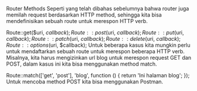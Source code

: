 Router Methods
Seperti yang telah dibahas sebelumnya bahwa router juga memilah request berdasarkan HTTP method, sehingga kita bisa mendefinisikan sebuah route untuk merespon HTTP verb.


 
Route::get($uri, $callback);
Route::post($uri, $callback);
Route::put($uri, $callback);
Route::patch($uri, $callback);
Route::delete($uri, $callback);
Route::options($uri, $callback);
Untuk beberapa kasus kita mungkin perlu untuk mendaftarkan sebuah route untuk merespon beberapa HTTP verb. Misalnya, kita harus mengizinkan url blog untuk merespon request GET dan POST, dalam kasus ini kita bisa menggunakan method match.

Route::match(['get', 'post'], 'blog', function () {
    return 'Ini halaman blog';
});
Untuk mencoba method POST kita bisa menggunakan Postman.


